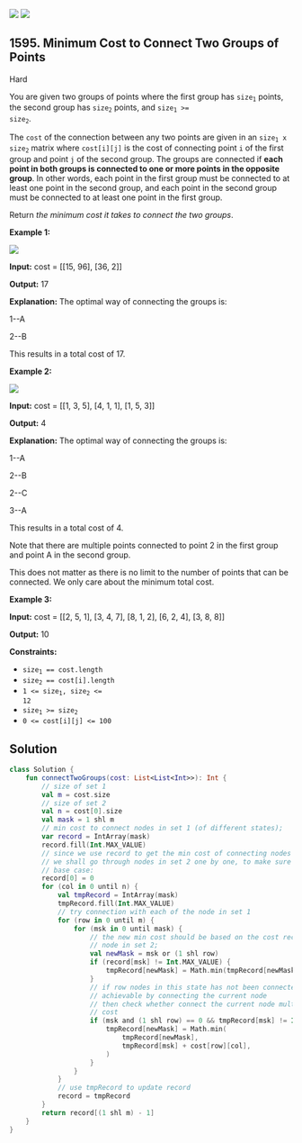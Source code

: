 [![](https://img.shields.io/github/stars/javadev/LeetCode-in-Kotlin?label=Stars&style=flat-square)](https://github.com/javadev/LeetCode-in-Kotlin)
[![](https://img.shields.io/github/forks/javadev/LeetCode-in-Kotlin?label=Fork%20me%20on%20GitHub%20&style=flat-square)](https://github.com/javadev/LeetCode-in-Kotlin/fork)

## 1595\. Minimum Cost to Connect Two Groups of Points

Hard

You are given two groups of points where the first group has <code>size<sub>1</sub></code> points, the second group has <code>size<sub>2</sub></code> points, and <code>size<sub>1</sub> >= size<sub>2</sub></code>.

The `cost` of the connection between any two points are given in an <code>size<sub>1</sub> x size<sub>2</sub></code> matrix where `cost[i][j]` is the cost of connecting point `i` of the first group and point `j` of the second group. The groups are connected if **each point in both groups is connected to one or more points in the opposite group**. In other words, each point in the first group must be connected to at least one point in the second group, and each point in the second group must be connected to at least one point in the first group.

Return _the minimum cost it takes to connect the two groups_.

**Example 1:**

![](https://assets.leetcode.com/uploads/2020/09/03/ex1.jpg)

**Input:** cost = \[\[15, 96], [36, 2]]

**Output:** 17

**Explanation:** The optimal way of connecting the groups is:

1--A

2--B

This results in a total cost of 17.

**Example 2:**

![](https://assets.leetcode.com/uploads/2020/09/03/ex2.jpg)

**Input:** cost = \[\[1, 3, 5], [4, 1, 1], [1, 5, 3]]

**Output:** 4

**Explanation:** The optimal way of connecting the groups is:

1--A

2--B

2--C

3--A

This results in a total cost of 4.

Note that there are multiple points connected to point 2 in the first group and point A in the second group.

This does not matter as there is no limit to the number of points that can be connected. We only care about the minimum total cost.

**Example 3:**

**Input:** cost = \[\[2, 5, 1], [3, 4, 7], [8, 1, 2], [6, 2, 4], [3, 8, 8]]

**Output:** 10

**Constraints:**

*   <code>size<sub>1</sub> == cost.length</code>
*   <code>size<sub>2</sub> == cost[i].length</code>
*   <code>1 <= size<sub>1</sub>, size<sub>2</sub> <= 12</code>
*   <code>size<sub>1</sub> >= size<sub>2</sub></code>
*   `0 <= cost[i][j] <= 100`

## Solution

```kotlin
class Solution {
    fun connectTwoGroups(cost: List<List<Int>>): Int {
        // size of set 1
        val m = cost.size
        // size of set 2
        val n = cost[0].size
        val mask = 1 shl m
        // min cost to connect nodes in set 1 (of different states);
        var record = IntArray(mask)
        record.fill(Int.MAX_VALUE)
        // since we use record to get the min cost of connecting nodes in set 1
        // we shall go through nodes in set 2 one by one, to make sure they are connected
        // base case:
        record[0] = 0
        for (col in 0 until n) {
            val tmpRecord = IntArray(mask)
            tmpRecord.fill(Int.MAX_VALUE)
            // try connection with each of the node in set 1
            for (row in 0 until m) {
                for (msk in 0 until mask) {
                    // the new min cost should be based on the cost record of connecting previous
                    // node in set 2;
                    val newMask = msk or (1 shl row)
                    if (record[msk] != Int.MAX_VALUE) {
                        tmpRecord[newMask] = Math.min(tmpRecord[newMask], record[msk] + cost[row][col])
                    }
                    // if row nodes in this state has not been connected yet, and the msk is
                    // achievable by connecting the current node
                    // then check whether connect the current node multiple times will benefit the
                    // cost
                    if (msk and (1 shl row) == 0 && tmpRecord[msk] != Int.MAX_VALUE) {
                        tmpRecord[newMask] = Math.min(
                            tmpRecord[newMask],
                            tmpRecord[msk] + cost[row][col],
                        )
                    }
                }
            }
            // use tmpRecord to update record
            record = tmpRecord
        }
        return record[(1 shl m) - 1]
    }
}
```